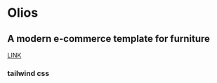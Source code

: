 # Olios

## A modern e-commerce template for furniture

[LINK]([x-v.neer.github.io/Olios/](https://x-vneer.github.io/Olios/))

### tailwind css
